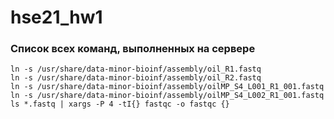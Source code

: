 # hse21_hw1

### Список всех команд, выполненных на сервере

    ln -s /usr/share/data-minor-bioinf/assembly/oil_R1.fastq
    ln -s /usr/share/data-minor-bioinf/assembly/oil_R2.fastq
    ln -s /usr/share/data-minor-bioinf/assembly/oilMP_S4_L001_R1_001.fastq
    ln -s /usr/share/data-minor-bioinf/assembly/oilMP_S4_L002_R1_001.fastq
    ls *.fastq | xargs -P 4 -tI{} fastqc -o fastqc {}

